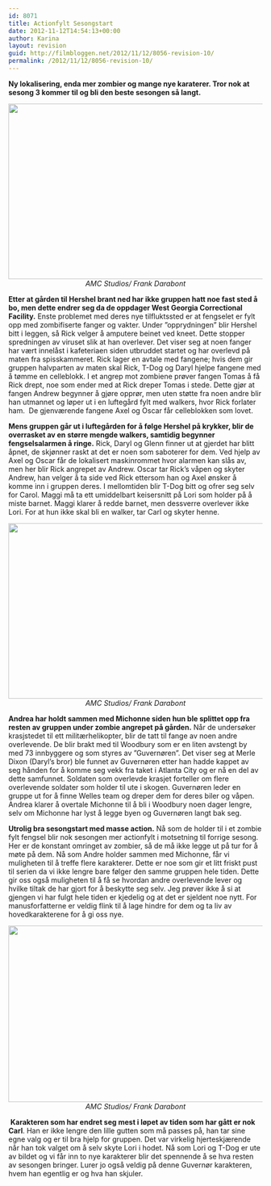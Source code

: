 ```yaml
---
id: 8071
title: Actionfylt Sesongstart
date: 2012-11-12T14:54:13+00:00
author: Karina
layout: revision
guid: http://filmbloggen.net/2012/11/12/8056-revision-10/
permalink: /2012/11/12/8056-revision-10/
---
```

<p style="text-align: left">
  <strong>Ny lokalisering, enda mer zombier og mange nye karaterer. Tror nok at sesong 3 kommer til og bli den beste sesongen så langt.</strong>
</p>

<p style="text-align: center">
  <a href="http://filmbloggen.net/?attachment_id=8058" rel="attachment wp-att-8058"><img class="aligncenter size-large wp-image-8058" src="http://filmbloggen.net/wp-content/uploads//2012/11/Bilde-The-Walking-Dead-Sesong-3-Del-1-02-620x348.png" alt="" width="620" height="348" /></a><em>AMC Studios/ Frank Darabont</em>
</p>

**Etter at gården til Hershel brant ned har ikke gruppen hatt noe fast sted å bo, men dette endrer seg da de oppdager West Georgia Correctional Facility.** Enste problemet med deres nye tilfluktssted er at fengselet er fylt opp med zombifiserte fanger og vakter. Under ”opprydningen” blir Hershel bitt i leggen, så Rick velger å amputere beinet ved kneet. Dette stopper spredningen av viruset slik at han overlever. Det viser seg at noen fanger har vært innelåst i kafeteriaen siden utbruddet startet og har overlevd på maten fra spisskammeret. Rick lager en avtale med fangene; hvis dem gir gruppen halvparten av maten skal Rick, T-Dog og Daryl hjelpe fangene med å tømme en celleblokk. I et angrep mot zombiene prøver fangen Tomas å få Rick drept, noe som ender med at Rick dreper Tomas i stede. Dette gjør at fangen Andrew begynner å gjøre opprør, men uten støtte fra noen andre blir han utmannet og løper ut i en luftegård fylt med walkers, hvor Rick forlater ham.  De gjenværende fangene Axel og Oscar får celleblokken som lovet.

**Mens gruppen går ut i luftegården for å følge Hershel på krykker, blir de overrasket av en større mengde walkers, samtidig begynner fengselsalarmen å ringe.** Rick, Daryl og Glenn finner ut at gjerdet har blitt åpnet, de skjønner raskt at det er noen som saboterer for dem. Ved hjelp av Axel og Oscar får de lokalisert maskinrommet hvor alarmen kan slås av, men her blir Rick angrepet av Andrew. Oscar tar Rick’s våpen og skyter Andrew, han velger å ta side ved Rick ettersom han og Axel ønsker å komme inn i gruppen deres. I mellomtiden blir T-Dog bitt og ofrer seg selv for Carol. Maggi må ta ett umiddelbart keisersnitt på Lori som holder på å miste barnet. Maggi klarer å redde barnet, men dessverre overlever ikke Lori. For at hun ikke skal bli en walker, tar Carl og skyter henne.

<p style="text-align: center">
  <a href="http://filmbloggen.net/?attachment_id=8059" rel="attachment wp-att-8059"><img class="aligncenter size-large wp-image-8059" src="http://filmbloggen.net/wp-content/uploads//2012/11/Bilde-The-Walking-Dead-Sesong-3-Del-1-03-620x348.jpg" alt="" width="620" height="348" /></a><em>AMC Studios/ Frank Darabont</em>
</p>

**Andrea har holdt sammen med Michonne siden hun ble splittet opp fra resten av gruppen under zombie angrepet på gården.** Når de undersøker krasjstedet til ett militærhelikopter, blir de tatt til fange av noen andre overlevende. De blir brakt med til Woodbury som er en liten avstengt by med 73 innbyggere og som styres av ”Guvernøren”. Det viser seg at Merle Dixon (Daryl’s bror) ble funnet av Guvernøren etter han hadde kappet av seg hånden for å komme seg vekk fra taket i Atlanta City og er nå en del av dette samfunnet. Soldaten som overlevde krasjet forteller om flere overlevende soldater som holder til ute i skogen. Guvernøren leder en gruppe ut for å finne Welles team og dreper dem for deres biler og våpen. Andrea klarer å overtale Michonne til å bli i Woodbury noen dager lengre, selv om Michonne har lyst å legge byen og Guvernøren langt bak seg.

**Utrolig bra sesongstart med masse action.** Nå som de holder til i et zombie fylt fengsel blir nok sesongen mer actionfylt i motsetning til forrige sesong. Her er de konstant omringet av zombier, så de må ikke legge ut på tur for å møte på dem. Nå som Andre holder sammen med Michonne, får vi muligheten til å treffe flere karakterer. Dette er noe som gir et litt friskt pust til serien da vi ikke lengre bare følger den samme gruppen hele tiden. Dette gir oss også muligheten til å få se hvordan andre overlevende lever og hvilke tiltak de har gjort for å beskytte seg selv. Jeg prøver ikke å si at gjengen vi har fulgt hele tiden er kjedelig og at det er sjeldent noe nytt. For manusforfatterne er veldig flink til å lage hindre for dem og ta liv av hovedkarakterene for å gi oss nye.

<p style="text-align: center">
  <a href="http://filmbloggen.net/?attachment_id=8060" rel="attachment wp-att-8060"><img class="aligncenter size-full wp-image-8060" src="http://filmbloggen.net/wp-content/uploads//2012/11/Bilde-The-Walking-Dead-Sesong-3-Del-1-04.jpg" alt="" width="617" height="350" /></a><em>AMC Studios/ Frank Darabont</em>
</p>

 **Karakteren som har endret seg mest i løpet av tiden som har gått er nok Carl**. Han er ikke lengre den lille gutten som må passes på, han tar sine egne valg og er til bra hjelp for gruppen. Det var virkelig hjerteskjærende når han tok valget om å selv skyte Lori i hodet. Nå som Lori og T-Dog er ute av bildet og vi får inn to nye karakterer blir det spennende å se hva resten av sesongen bringer. Lurer jo også veldig på denne Guvernør karakteren, hvem han egentlig er og hva han skjuler.

<p style="text-align: center">
  <div class="video-shortcode">
  </div>
</p>